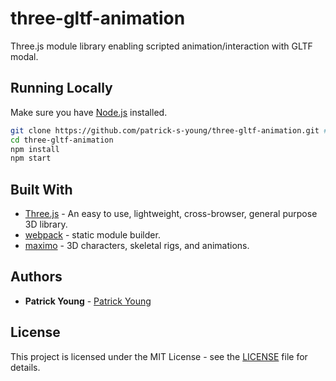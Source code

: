# three-gltf-animation
Three.js module library enabling scripted animation/interaction with GLTF modal.


## Running Locally

Make sure you have [Node.js](http://nodejs.org/) installed.

```sh
git clone https://github.com/patrick-s-young/three-gltf-animation.git # or clone your own fork
cd three-gltf-animation
npm install
npm start
```

## Built With

* [Three.js](https://www.npmjs.com/package/three) - An easy to use, lightweight, cross-browser, general purpose 3D library.
* [webpack](https://webpack.js.org/) - static module builder.
* [maximo](https://www.mixamo.com/) - 3D characters, skeletal rigs, and animations.

## Authors

* **Patrick Young** - [Patrick Young](https://github.com/patrick-s-young)

## License

This project is licensed under the MIT License - see the [LICENSE](LICENSE) file for details.
